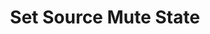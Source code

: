---
title: Set Source Mute State
description: Mute or unmute a source
parameters:
  - name: ObsConnection
    type: Select
    required: true
    description: |
      Select the Connection from the drop-down
      - Any, Default, or named connections will appear here
  - name: ObsScene
    type: Select
    required: true
    description: |
      Select a Scene from the drop-down
      - Can also manually type the Scene name into the box
  - name: ObsSource
    type: Select
    required: true
    description: |
      Select a Source from the drop-down
      - Can also manually type the Source name into the box
  - name: State
    type: Select
    required: true
    description: |
      Select the mute status for the source

      - `Muted`: Set the mute state to muted
      - `Not Muted`: Set the mute state to not muted
      - `Toggle`: Toggle the mute state between muted and not muted
variables: []
csharpMethods:
  - ObsSetSourceMuteState
---